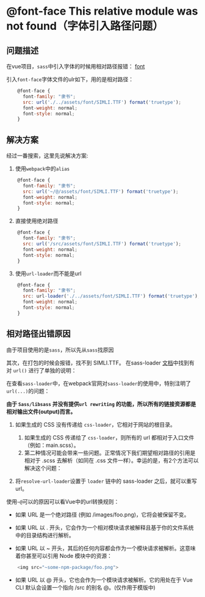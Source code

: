 # @font-face This relative module was not found（字体引入路径问题）

## 问题描述
在vue项目，`sass`中引入字体的时候用相对路径报错：
[font]()

引入`font-face`字体文件的ulr如下，用的是相对路径：
```javascript
	@font-face {
	  font-family: "隶书";
	  src: url('./../assets/font/SIMLI.TTF') format('truetype');
	  font-weight: normal;
	  font-style: normal;
	}
```

## 解决方案
经过一番搜索，这里先说解决方案:
1. 使用`webpack`中的`alias`
```javascript
	@font-face {
	  font-family: "隶书";
	  src: url('~/@/assets/font/SIMLI.TTF') format('truetype');
	  font-weight: normal;
	  font-style: normal;
	}
```

2. 直接使用绝对路径
```javascript
	@font-face {
	  font-family: "隶书";
	  src: url('/src/assets/font/SIMLI.TTF') format('truetype');
	  font-weight: normal;
	  font-style: normal;
	}
```
3. 使用`url-loader`而不能是url
```javascript
	@font-face {
	  font-family: "隶书";
	  src: url-loader('./../assets/font/SIMLI.TTF') format('truetype');
	  font-weight: normal;
	  font-style: normal;
	}
```

## 相对路径出错原因
由于项目使用的是`sass`，所以先从`sass`找原因

其次，在打包的时候会报错，找不到 SIMLI.TTF。 在sass-loader [文档](https://github.com/webpack-contrib/sass-loader#problems-with-url)中找到有对 `url()` 进行了单独的说明：


在查看`sass-loader`中，在webpack官网对`sass-loader`的使用中，特别注明了`url(...)`的问题：

**由于 `Sass/libsass` 并没有提供`url rewriting` 的功能，所以所有的链接资源都是相对输出文件(output)而言。**

1. 如果生成的 CSS 没有传递给 `css-loader`，它相对于网站的根目录。
	1. 如果生成的 CSS 传递给了 `css-loader`，则所有的 url 都相对于入口文件（例如：main.scss）。
	2. 第二种情况可能会带来一些问题。正常情况下我们期望相对路径的引用是相对于 .scss 去解析（如同在 .css 文件一样）。幸运的是，有2个方法可以解决这个问题：

2. 将`resolve-url-loader`设置于 `loader` 链中的 sass-loader 之后，就可以重写 url。


使用`~@`可以的原因可以看Vue中的url转换规则：

* 如果 URL 是一个绝对路径 (例如 /images/foo.png)，它将会被保留不变。

* 如果 URL 以 . 开头，它会作为一个相对模块请求被解释且基于你的文件系统中的目录结构进行解析。

* 如果 URL 以 ~ 开头，其后的任何内容都会作为一个模块请求被解析。这意味着你甚至可以引用 Node 模块中的资源：
```javascript
	<img src="~some-npm-package/foo.png">
```
* 如果 URL 以 @ 开头，它也会作为一个模块请求被解析。它的用处在于 Vue CLI 默认会设置一个指向 <projectRoot>/src 的别名 @。(仅作用于模版中)




